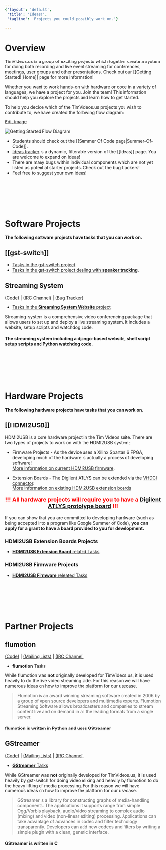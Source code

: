 ```yaml
---
{'layout': 'default',
 'title': 'Ideas!',
 'tagline': 'Projects you could possibly work on.'}

---
```


# Overview

TimVideos.us is a group of exciting projects which together create a system for doing both recording and live event streaming for conferences, meetings, user groups and other presentations. Check out our [[Getting Started!|Home]] page for more information!

Whether you want to work hands-on with hardware or code in a variety of languages, we have a project for you. Join the team! This information should help you explore the projects and learn how to get started. 

To help you decide which of the TimVideos.us projects you wish to contribute to, we have created the following flow diagram:

[Edit Image](https://docs.google.com/a/mithis.com/drawings/d/1zYlT69xQqbAjzuJgKj-UhO1vRF5JNLpic8xmPrfNtXM/edit)

<img src="https://docs.google.com/drawings/d/1zYlT69xQqbAjzuJgKj-UhO1vRF5JNLpic8xmPrfNtXM/pub?w=960&amp;h=720" usemap="#wiki-flow-diagram-map" alt="Getting Started Flow Diagram">

<map name="wiki-flow-diagram-map">
 <area shape="rect" coords="47,458,197,549"  href="#hdmi2usb-extension-boards-projects"
  title="HDMI2USB Extension Board Tasks"></area>
 <area shape="rect" coords="209,463,360,552" href="#hdmi2usb-firmware-projects"
  title="HDMI2USB Firmware Tasks"></area>
 <area shape="rect" coords="451,466,602,550" href="#gst-switch"
  title="gst-switch Tasks"></area>
 <area shape="rect" coords="449,557,600,642" href="#gstreamer"
  title="gstreamer Tasks"></area>
 <area shape="rect" coords="615,462,763,550" href="#flumotion"
  title="flumotion Tasks"></area>
 <area shape="rect" coords="773,462,923,551" href="#streaming-system"
  title="Tim Video's Website"></area>
 <area shape="rect" coords="586,65,723,215"  href="#software-projects"
  title="Software Tasks"></area>
 <area shape="rect" coords="228,65,374,210"  href="#hardware-projects"
  title="Hardware Tasks"></area>
 <area shape="rect" coords="209,301,355,444" href="#hdmi2usb-firmware-projects"
  title="Firmware Tasks"></area>
 <area shape="rect" coords="453,296,598,448" href="#gst-switch"
  title="C Tasks"></area>
 <area shape="rect" coords="615,298,760,449" href="#streaming-system"
  title="Python Tasks"></area>
 <area shape="rect" coords="774,298,927,448" href="#streaming-system"
  title="Web Tasks"></area>
</map>

 * Students should check out the [[Summer Of Code page|Summer-Of-Code]].
 * [Ideas tracker](https://github.com/timvideos/getting-started/issues?state=open) is a dynamic, filterable version of the [[Ideas]] page.  You are welcome to expand on ideas!
 * There are many bugs within individual components which are not yet listed as potential starter projects. Check out the bug trackers!
 * Feel free to suggest your own ideas!

<br>
<br>
<br>
<br>
<br>

# Software Projects

**The following software projects have tasks that you can work on.**

## [[gst-switch]]

 * [Tasks in the gst-switch project](https://github.com/timvideos/getting-started/issues?labels=Project+-+gst-switch&page=1&state=open).
 * [Tasks in the gst-switch project dealing with **speaker tracking**]().
 

## Streaming System
[(Code)](http://github.com/timvideos/streaming-system) | [(IRC Channel)](irc://irc.freenode.org/#timvideos) | [(Bug Tracker)](http://github.com/timvideos/streaming-system/issues)

 * [Tasks in the **Streaming System Website** project](https://github.com/timvideos/getting-started/issues?labels=Project+-+Streaming+System+%28Website%29&page=1&state=open)

Streaming-system is a comprehensive video conferencing package that allows users to set up and deploy a live streaming system. It includes a website, setup scripts and watchdog code.

#### The streaming system including a django-based website, shell script setup scripts and Python watchdog code.

<br>
<br>
<br>
<br>
<br>

# Hardware Projects

**The following hardware projects have tasks that you can work on.**

## [[HDMI2USB]]

HDMI2USB is a core hardware project in the Tim Videos suite. There are two types of projects to work on with the HDMI2USB system;

 * Firmware Projects - As the device uses a Xilinx Spartan 6 FPGA, developing much of the hardware is actually a process of developing software!<br>[More information on current HDMI2USB firmware](https://github.com/timvideos/HDMI2USB/wiki/Firmware).

 * Extension Boards - The Digilent ATLYS can be extended via the [VHDCI connector](http://en.wikipedia.org/wiki/Very-high-density_cable_interconnect).<br>[More information on existing HDMI2USB extension boards](https://github.com/timvideos/HDMI2USB/wiki/Getting-Started-with-an-Atlys-Board)


<p style='font-size: 18px; color: red; text-align: center;'>
<strong>!!! All hardware projects will require you to have a <a href="/HDMI2USB.html#digilent-atlys-prototype-board">Digilent ATLYS prototype board</a> !!!</strong>
</p>

If you can show that you are committed to developing hardware (such as being accepted into a program like Google Summer of Code), **you can apply for a grant to have a board provided to you for development.**


### HDMI2USB Extension Boards Projects

 * [**HDMI2USB Extension Board** related Tasks](https://github.com/timvideos/getting-started/issues?labels=Project+-+HDMI2USB+%28Extension+Boards%29&page=1&state=open)


### HDMI2USB Firmware Projects

 * [**HDMI2USB Firmware** releated Tasks](https://github.com/timvideos/getting-started/issues?labels=Type+-+Firmware&page=1&state=open)

<br>
<br>
<br>
<br>
<br>

# Partner Projects

## flumotion
[(Code)](https://code.flumotion.com/cgit/) | [(Mailing Lists)](http://lists.fluendo.com/mailman/listinfo) | [(IRC Channel)](irc://irc.freenode.org/#fluendo)

 * [**flumotion** Tasks](https://github.com/timvideos/getting-started/issues?labels=Project+-+Flumotion&page=1&state=open)

While flumotion was **not** originally developed for TimVideos.us, it is used
heavily to do the live video streaming side. For this reason we will have
numerous ideas on how to improve the platform for our usecase.

> Flumotion is an award winning streaming software created in 2006 by a group
> of open source developers and multimedia experts. Flumotion Streaming
> Software allows broadcasters and companies to stream content live and on
> demand in all the leading formats from a single server.

#### flumotion is written in Python and uses GStreamer

## GStreamer
[(Code)](http://cgit.freedesktop.org/gstreamer) | [(Mailing Lists)](http://gstreamer.freedesktop.org/lists/) | [(IRC Channel)](irc://irc.freenode.org/#gstreamer) 

 * [**GStreamer** Tasks](https://github.com/timvideos/getting-started/issues?labels=Project+-+gstreamer&page=1&state=open)

While GStreamer was **not** originally developed for TimVideos.us, it is used
heavily by gst-switch for doing video mixing and heavily by flumotion to do the
heavy lifting of media processing. For this reason we will have numerous ideas
on how to improve the platform for our usecase.

> GStreamer is a library for constructing graphs of media-handling components.
> The applications it supports range from simple Ogg/Vorbis playback,
> audio/video streaming to complex audio (mixing) and video (non-linear
> editing) processing. Applications can take advantage of advances in codec and
> filter technology transparently. Developers can add new codecs and filters by
> writing a simple plugin with a clean, generic interface.

#### GStreamer is written in C